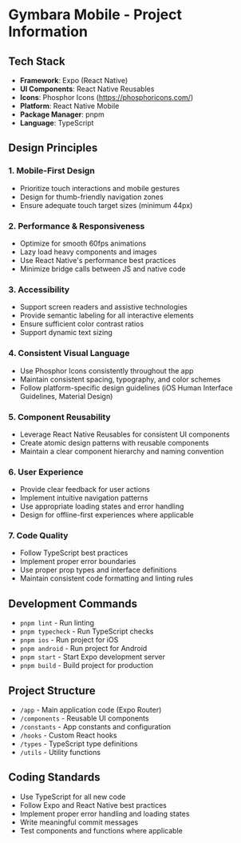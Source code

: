 # Gymbara Mobile - Project Information

## Tech Stack
- **Framework**: Expo (React Native)
- **UI Components**: React Native Reusables
- **Icons**: Phosphor Icons (https://phosphoricons.com/)
- **Platform**: React Native Mobile
- **Package Manager**: pnpm
- **Language**: TypeScript

## Design Principles

### 1. Mobile-First Design
- Prioritize touch interactions and mobile gestures
- Design for thumb-friendly navigation zones
- Ensure adequate touch target sizes (minimum 44px)

### 2. Performance & Responsiveness
- Optimize for smooth 60fps animations
- Lazy load heavy components and images
- Use React Native's performance best practices
- Minimize bridge calls between JS and native code

### 3. Accessibility
- Support screen readers and assistive technologies
- Provide semantic labeling for all interactive elements
- Ensure sufficient color contrast ratios
- Support dynamic text sizing

### 4. Consistent Visual Language
- Use Phosphor Icons consistently throughout the app
- Maintain consistent spacing, typography, and color schemes
- Follow platform-specific design guidelines (iOS Human Interface Guidelines, Material Design)

### 5. Component Reusability
- Leverage React Native Reusables for consistent UI components
- Create atomic design patterns with reusable components
- Maintain a clear component hierarchy and naming convention

### 6. User Experience
- Provide clear feedback for user actions
- Implement intuitive navigation patterns
- Use appropriate loading states and error handling
- Design for offline-first experiences where applicable

### 7. Code Quality
- Follow TypeScript best practices
- Implement proper error boundaries
- Use proper prop types and interface definitions
- Maintain consistent code formatting and linting rules

## Development Commands
- `pnpm lint` - Run linting
- `pnpm typecheck` - Run TypeScript checks
- `pnpm ios` - Run project for iOS
- `pnpm android` - Run project for Android
- `pnpm start` - Start Expo development server
- `pnpm build` - Build project for production

## Project Structure
- `/app` - Main application code (Expo Router)
- `/components` - Reusable UI components
- `/constants` - App constants and configuration
- `/hooks` - Custom React hooks
- `/types` - TypeScript type definitions
- `/utils` - Utility functions

## Coding Standards
- Use TypeScript for all new code
- Follow Expo and React Native best practices
- Implement proper error handling and loading states
- Write meaningful commit messages
- Test components and functions where applicable